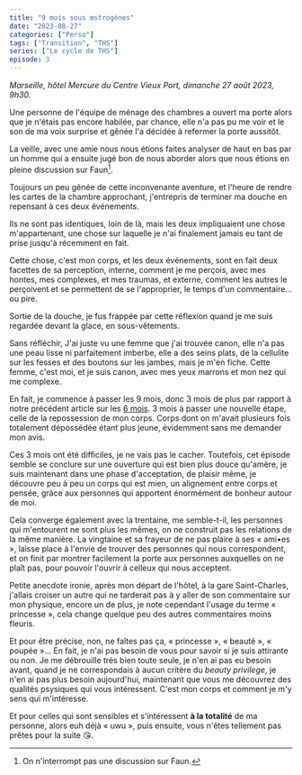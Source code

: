 ```yaml
---
title: "9 mois sous œstrogènes"
date: "2023-08-27"
categories: ["Perso"]
tags: ["Transition", "THS"]
series: ["Le cycle de THS"]
episode: 3
---
```


_Marseille, hôtel Mercure du Centre Vieux Port, dimanche 27 août 2023, 9h30._

Une personne de l'équipe de ménage des chambres a ouvert ma porte alors que je 
n'étais pas encore habilée, par chance, elle n'a pas pu me voir et le son de ma
voix surprise et gênée l'a décidée à refermer la porte aussitôt. 

La veille, avec une amie nous nous étions faites analyser de haut en bas par un 
homme qui a ensuite jugé bon de nous aborder alors que nous étions en pleine 
discussion sur Faun[^1].

[^1]: On n'interrompt pas une discussion sur Faun.

Toujours un peu gênée de cette inconvenante aventure, et l'heure de rendre les
cartes de la chambre approchant, j'entrepris de terminer ma douche en repensant
à ces deux événements.

Ils ne sont pas identiques, loin de là, mais les deux impliquaient une chose
m'appartenant, une chose sur laquelle je n'ai finalement jamais eu tant de 
prise jusqu'à récemment en fait.

Cette chose, c'est mon corps, et les deux événements, sont en fait deux facettes
de sa perception, interne, comment je me perçois, avec mes hontes, mes 
complexes, et mes traumas, et externe, comment les autres le perçoivent et se
permettent de se l'approprier, le temps d'un commentaire... ou pire.

Sortie de la douche, je fus frappée par cette réflexion quand je me suis
regardée devant la glace, en sous-vêtements.

Sans réfléchir, J'ai juste vu une femme que j'ai trouvée canon, elle n'a pas une
peau lisse ni parfaitement imberbe, elle a des seins plats, de la cellulite sur
les fesses et des boutons sur les jambes, mais je m'en fiche. Cette femme, c'est
moi, et je suis canon, avec mes yeux marrons et mon nez qui me complexe.

En fait, je commence à passer les 9 mois, donc 3 mois de plus par rapport à
notre précédent article sur les [6 mois](@/posts/2023-04-14-6-mois.md). 3 mois à
passer une nouvelle étape, celle de la repossession de mon corps. Corps dont on m'avait
plusieurs fois totalement dépossédée étant plus jeune, évidemment sans me
demander mon avis.

Ces 3 mois ont été difficiles, je ne vais pas le cacher. Toutefois, cet épisode
semble se conclure sur une ouverture qui est bien plus douce qu'amère, je suis
maintenant dans une phase d'acceptation, de plaisir même, je découvre peu à peu
un corps qui est mien, un alignement entre corps et pensée, grâce aux personnes
qui apportent énormément de bonheur autour de moi.

Cela converge également avec la trentaine, me semble-t-il, les personnes qui
m'entourent ne sont plus les mêmes, on ne construit pas les relations de la même
manière. La vingtaine et sa frayeur de ne pas plaire à ses « ami•es », laisse place à
l'envie de trouver des personnes qui nous correspondent, et on finit par montrer
facilement la porte aux personnes auxquelles on ne plaît pas, pour pouvoir
l'ouvrir à celleux qui nous acceptent.

Petite anecdote ironie, après mon départ de l'hôtel, à la gare Saint-Charles, 
j'allais croiser un autre qui ne tarderait pas à y aller de son commentaire sur 
mon physique, encore un de plus, je note cependant l'usage du terme
« princesse », cela change quelque peu des autres commentaires moins fleuris.

Et pour être précise, non, ne faîtes pas ça, « princesse », « beauté »,
« poupée »...  En fait, je n'ai pas besoin de vous pour savoir si je suis 
attirante ou non. Je me débrouille très bien toute seule, je n'en ai pas eu
besoin avant, quand je ne correspondais à aucun critère du _beauty privilege_, 
je n'en ai pas plus besoin aujourd'hui, maintenant que vous me découvrez des
qualités psysiques qui vous intéressent. C'est mon corps et comment je m'y sens
qui m'intéresse.

Et pour celles qui sont sensibles et s'intéressent __à la totalité__ de ma
personne, alors euh déjà « uwu », puis ensuite, vous n'êtes tellement pas prêtes
pour la suite 😘.
